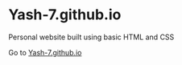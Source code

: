 # Yash-7.github.io

<p>Personal website built using basic HTML and CSS</p>
<p>Go to <a href="https://yash-7.github.io" target="_blank">Yash-7.github.io</a></p>
